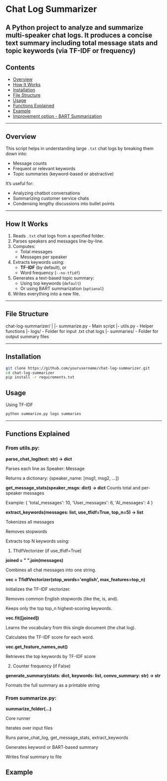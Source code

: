 # Chat Log Summarizer

A Python project to analyze and summarize multi-speaker chat logs. It produces a concise text summary including total message stats and topic keywords (via TF-IDF or frequency)
---

## Contents

- [Overview](#overview)
- [How It Works](#how-it-works)
- [Installation](#installation)
- [File Structure](#file-structure)
- [Usage](#usage)
- [Functions Explained](#functions-explained)
- [Example](#example)
- [Improvement option - BART Summarization](#bart-summarization)

---

## Overview

This script helps in understanding large `.txt` chat logs by breaking them down into:
- Message counts
- Frequent or relevant keywords
- Topic summaries (keyword-based or abstractive)

It’s useful for:
- Analyzing chatbot conversations
- Summarizing customer service chats
- Condensing lengthy discussions into bullet points

---

## How It Works

1. Reads `.txt` chat logs from a specified folder.
2. Parses speakers and messages line-by-line.
3. Computes:
   - Total messages
   - Messages per speaker
4. Extracts keywords using:
   - **TF-IDF** (by default), or
   - Word frequency (`--no-tfidf`)
5. Generates a text-based topic summary:
   - Using top keywords (`default`)
   - Or using BART summarization (`optional`)
6. Writes everything into a new file.

---

## File Structure
chat-log-summarizer/
|
|- summarize.py - Main script
|- utils.py - Helper functions
|- logs/ - Folder for input .txt chat logs
|- summaries/ - Folder for output summary files

---

## Installation

```bash
git clone https://github.com/yourusername/chat-log-summarizer.git
cd chat-log-summarizer
pip install -r requirements.txt
```
## Usage
Using TF-IDF
```bash
python summarize.py logs summaries
```
---
## Functions Explained
### From utils.py:

**parse_chat_log(text: str) -> dict**

Parses each line as Speaker: Message

Returns a dictionary: {speaker_name: [msg1, msg2, ...]}

**get_message_stats(speaker_msgs: dict) -> dict**
Counts total and per-speaker messages

Example: { 'total_messages': 10, 'User_messages': 6, 'AI_messages': 4 }

**extract_keywords(messages: list, use_tfidf=True, top_n=5) -> list**

Tokenizes all messages

Removes stopwords

Extracts top N keywords using:

1. TfidfVectorizer (if use_tfidf=True)

**joined = " ".join(messages)**

Combines all chat messages into one string.

**vec = TfidfVectorizer(stop_words='english', max_features=top_n)**

Initializes the TF-IDF vectorizer.

Removes common English stopwords (like the, is, and).

Keeps only the top top_n highest-scoring keywords.

**vec.fit([joined])**

Learns the vocabulary from this single document (the chat log).

Calculates the TF-IDF score for each word.

**vec.get_feature_names_out()**

Retrieves the top keywords by TF-IDF score

2. Counter frequency (if False)

**generate_summary(stats: dict, keywords: list, convo_summary: str) -> str**

Formats the full summary as a printable string

### From summarize.py:

**summarize_folder(...)**

Core runner

Iterates over input files

Runs parse_chat_log, get_message_stats, extract_keywords

Generates keyword or BART-based summary

Writes final summary to file

## Example

